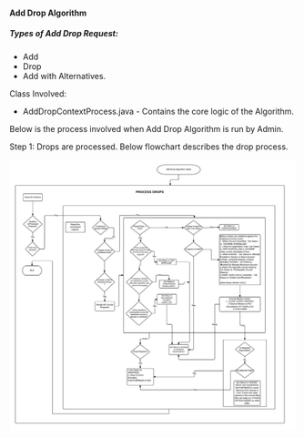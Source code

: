 #### Add Drop Algorithm
##### Types of Add Drop Request:
- Add
- Drop
- Add with Alternatives.

Class Involved:
- AddDropContextProcess.java - Contains the core logic of the Algorithm.

Below is the process involved when Add Drop Algorithm is run by Admin.

Step 1: 
      Drops are processed. Below flowchart describes the drop process.

![Alt text](https://raw.githubusercontent.com/swathijayaseelan/ECToolKit-Documentation/47efcd2fbd063f7f53fa8d9731bdc3f0dc421f02/ProcessDropFlow.jpg "Process Drops FlowChart")      



